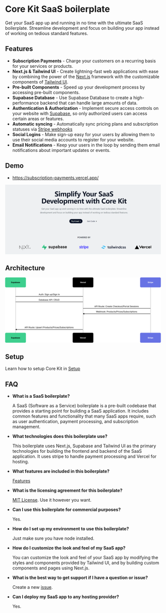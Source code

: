 # Core Kit SaaS boilerplate

Get your SaaS app up and running in no time with the ultimate SaaS boilerplate. Streamline development and focus on building your app instead of working on tedious standard features.

## Features

- **Subscription Payments** - Charge your customers on a recurring basis for your services or products.
- **Next.js & Tailwind UI** - Create lightning-fast web applications with ease by combining the power of the [Next.js](https://nextjs.org/) framework with the customizable components of [Tailwind UI](https://tailwindcss.com/).
- **Pre-built Components** - Speed up your development process by accessing pre-built components.
- **Supabase Database** - Use Supabase Database to create a high-performance backend that can handle large amounts of data.
- **Authentication & Authorization** - Implement secure access controls on your website with [Supabase](https://supabase.com/docs/guides/auth/overview), so only authorized users can access certain areas or features.
- **Automatic syncing** - Automatically sync pricing plans and subscription statuses via [Stripe webhooks](https://stripe.com/docs/webhooks)
- **Social Logins** - Make sign-up easy for your users by allowing them to use their social media accounts to register for your website.
- **Email Notifications** - Keep your users in the loop by sending them email notifications about important updates or events.

## Demo

- https://subscription-payments.vercel.app/

[![Screenshot of demo](./public/demo.png)](https://subscription-payments.vercel.app/)

## Architecture

![Architecture diagram](./public/arch.png)

## Setup

Learn how to setup Core Kit in [Setup](Setup.md)

## FAQ

- **What is a SaaS boilerplate?**

  A SaaS (Software as a Service) boilerplate is a pre-built codebase that provides a starting point for building a SaaS application. It includes common features and functionality that many SaaS apps require, such as user authentication, payment processing, and subscription management.
  
- **What technologies does this boilerplate use?**

  This boilerplate uses Next.js, Supabase and Tailwind UI as the primary technologies for building the frontend and backend of the SaaS application. It uses stripe to handle payment processing and Vercel for hosting.

- **What features are included in this boilerplate?**

  [Features](https://github.com/spazick/core-kit#features)

- **What is the licensing agreement for this boilerplate?**

  [MIT License](https://github.com/spazick/core-kit/blob/main/LICENSE). Use it however you want.

- **Can I use this boilerplate for commercial purposes?**

  Yes.

- **How do I set up my environment to use this boilerplate?**

  Just make sure you have node installed.

- **How do I customize the look and feel of my SaaS app?**

  You can customize the look and feel of your SaaS app by modifying the styles and components provided by Tailwind UI, and by building custom components and pages using Next.js.

- **What is the best way to get support if I have a question or issue?**

  Create a new [issue](https://github.com/spazick/core-kit/issues).

- **Can I deploy my SaaS app to any hosting provider?**

  Yes.